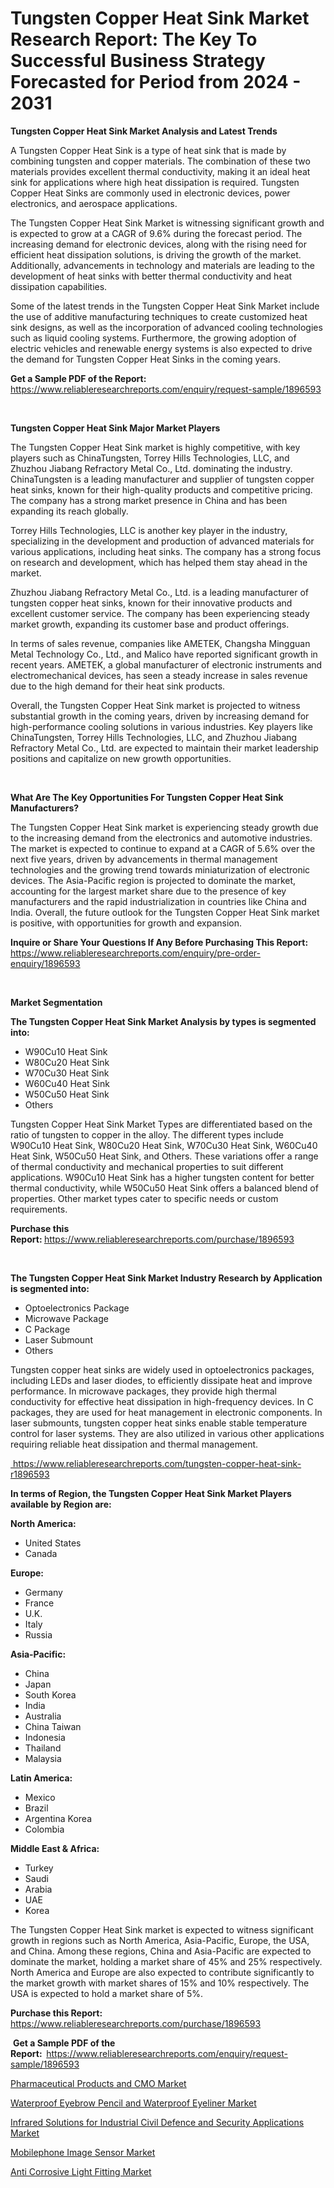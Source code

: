 <p><h1>Tungsten Copper Heat Sink Market Research Report: The Key To Successful Business Strategy Forecasted for Period from 2024 - 2031</h1></p><p><strong>Tungsten Copper Heat Sink Market Analysis and Latest Trends</strong></p>
<p><p>A Tungsten Copper Heat Sink is a type of heat sink that is made by combining tungsten and copper materials. The combination of these two materials provides excellent thermal conductivity, making it an ideal heat sink for applications where high heat dissipation is required. Tungsten Copper Heat Sinks are commonly used in electronic devices, power electronics, and aerospace applications.</p><p>The Tungsten Copper Heat Sink Market is witnessing significant growth and is expected to grow at a CAGR of 9.6% during the forecast period. The increasing demand for electronic devices, along with the rising need for efficient heat dissipation solutions, is driving the growth of the market. Additionally, advancements in technology and materials are leading to the development of heat sinks with better thermal conductivity and heat dissipation capabilities.</p><p>Some of the latest trends in the Tungsten Copper Heat Sink Market include the use of additive manufacturing techniques to create customized heat sink designs, as well as the incorporation of advanced cooling technologies such as liquid cooling systems. Furthermore, the growing adoption of electric vehicles and renewable energy systems is also expected to drive the demand for Tungsten Copper Heat Sinks in the coming years.</p></p>
<p><strong>Get a Sample PDF of the Report:&nbsp;</strong> <a href="https://www.reliableresearchreports.com/enquiry/request-sample/1896593">https://www.reliableresearchreports.com/enquiry/request-sample/1896593</a></p>
<p>&nbsp;</p>
<p><strong>Tungsten Copper Heat Sink Major Market Players</strong></p>
<p><p>The Tungsten Copper Heat Sink market is highly competitive, with key players such as ChinaTungsten, Torrey Hills Technologies, LLC, and Zhuzhou Jiabang Refractory Metal Co., Ltd. dominating the industry. ChinaTungsten is a leading manufacturer and supplier of tungsten copper heat sinks, known for their high-quality products and competitive pricing. The company has a strong market presence in China and has been expanding its reach globally.</p><p>Torrey Hills Technologies, LLC is another key player in the industry, specializing in the development and production of advanced materials for various applications, including heat sinks. The company has a strong focus on research and development, which has helped them stay ahead in the market.</p><p>Zhuzhou Jiabang Refractory Metal Co., Ltd. is a leading manufacturer of tungsten copper heat sinks, known for their innovative products and excellent customer service. The company has been experiencing steady market growth, expanding its customer base and product offerings.</p><p>In terms of sales revenue, companies like AMETEK, Changsha Mingguan Metal Technology Co., Ltd., and Malico have reported significant growth in recent years. AMETEK, a global manufacturer of electronic instruments and electromechanical devices, has seen a steady increase in sales revenue due to the high demand for their heat sink products.</p><p>Overall, the Tungsten Copper Heat Sink market is projected to witness substantial growth in the coming years, driven by increasing demand for high-performance cooling solutions in various industries. Key players like ChinaTungsten, Torrey Hills Technologies, LLC, and Zhuzhou Jiabang Refractory Metal Co., Ltd. are expected to maintain their market leadership positions and capitalize on new growth opportunities.</p></p>
<p>&nbsp;</p>
<p><strong>What Are The Key Opportunities For Tungsten Copper Heat Sink Manufacturers?</strong></p>
<p><p>The Tungsten Copper Heat Sink market is experiencing steady growth due to the increasing demand from the electronics and automotive industries. The market is expected to continue to expand at a CAGR of 5.6% over the next five years, driven by advancements in thermal management technologies and the growing trend towards miniaturization of electronic devices. The Asia-Pacific region is projected to dominate the market, accounting for the largest market share due to the presence of key manufacturers and the rapid industrialization in countries like China and India. Overall, the future outlook for the Tungsten Copper Heat Sink market is positive, with opportunities for growth and expansion.</p></p>
<p><strong>Inquire or Share Your Questions If Any Before Purchasing This Report:</strong> <a href="https://www.reliableresearchreports.com/enquiry/pre-order-enquiry/1896593">https://www.reliableresearchreports.com/enquiry/pre-order-enquiry/1896593</a></p>
<p>&nbsp;</p>
<p><strong>Market Segmentation</strong></p>
<p><strong>The Tungsten Copper Heat Sink Market Analysis by types is segmented into:</strong></p>
<p><ul><li>W90Cu10 Heat Sink</li><li>W80Cu20 Heat Sink</li><li>W70Cu30 Heat Sink</li><li>W60Cu40 Heat Sink</li><li>W50Cu50 Heat Sink</li><li>Others</li></ul></p>
<p><p>Tungsten Copper Heat Sink Market Types are differentiated based on the ratio of tungsten to copper in the alloy. The different types include W90Cu10 Heat Sink, W80Cu20 Heat Sink, W70Cu30 Heat Sink, W60Cu40 Heat Sink, W50Cu50 Heat Sink, and Others. These variations offer a range of thermal conductivity and mechanical properties to suit different applications. W90Cu10 Heat Sink has a higher tungsten content for better thermal conductivity, while W50Cu50 Heat Sink offers a balanced blend of properties. Other market types cater to specific needs or custom requirements.</p></p>
<p><strong>Purchase this Report:&nbsp;</strong><a href="https://www.reliableresearchreports.com/purchase/1896593">https://www.reliableresearchreports.com/purchase/1896593</a></p>
<p>&nbsp;</p>
<p><strong>The Tungsten Copper Heat Sink Market Industry Research by Application is segmented into:</strong></p>
<p><ul><li>Optoelectronics Package</li><li>Microwave Package</li><li>C Package</li><li>Laser Submount</li><li>Others</li></ul></p>
<p><p>Tungsten copper heat sinks are widely used in optoelectronics packages, including LEDs and laser diodes, to efficiently dissipate heat and improve performance. In microwave packages, they provide high thermal conductivity for effective heat dissipation in high-frequency devices. In C packages, they are used for heat management in electronic components. In laser submounts, tungsten copper heat sinks enable stable temperature control for laser systems. They are also utilized in various other applications requiring reliable heat dissipation and thermal management.</p></p>
<p><a href="https://www.reliableresearchreports.com/tungsten-copper-heat-sink-r1896593">&nbsp;https://www.reliableresearchreports.com/tungsten-copper-heat-sink-r1896593</a></p>
<p><strong>In terms of Region, the Tungsten Copper Heat Sink Market Players available by Region are:</strong></p>
<p>
    <p> <strong> North America: </strong>
        <ul>
            <li>United States</li>
            <li>Canada</li>
        </ul>
        </p> 
    <p> <strong> Europe: </strong>
        <ul>
            <li>Germany</li>
            <li>France</li>
            <li>U.K.</li>
            <li>Italy</li>
            <li>Russia</li>
        </ul>
        </p> 
    <p> <strong> Asia-Pacific: </strong>
        <ul>
            <li>China</li>
            <li>Japan</li>
            <li>South Korea</li>
            <li>India</li>
            <li>Australia</li>
            <li>China Taiwan</li>
            <li>Indonesia</li>
            <li>Thailand</li>
            <li>Malaysia</li>
        </ul>
        </p> 
    <p> <strong> Latin America: </strong>
        <ul>
            <li>Mexico</li>
            <li>Brazil</li>
            <li>Argentina Korea</li>
            <li>Colombia</li>
        </ul>
        </p> 
    <p> <strong> Middle East & Africa: </strong>
        <ul>
            <li>Turkey</li>
            <li>Saudi</li>
            <li>Arabia</li>
            <li>UAE</li>
            <li>Korea</li>
        </ul>
    </p>
    </p>
<p><p>The Tungsten Copper Heat Sink market is expected to witness significant growth in regions such as North America, Asia-Pacific, Europe, the USA, and China. Among these regions, China and Asia-Pacific are expected to dominate the market, holding a market share of 45% and 25% respectively. North America and Europe are also expected to contribute significantly to the market growth with market shares of 15% and 10% respectively. The USA is expected to hold a market share of 5%.</p></p>
<p><strong>Purchase this Report: </strong><a href="https://www.reliableresearchreports.com/purchase/1896593">https://www.reliableresearchreports.com/purchase/1896593</a></p>
<p>&nbsp;<strong>Get a Sample PDF of the Report:&nbsp;&nbsp;</strong><a href="https://www.reliableresearchreports.com/enquiry/request-sample/1896593">https://www.reliableresearchreports.com/enquiry/request-sample/1896593</a></p>
<p><strong></strong></p>
<p><p><a href="https://www.linkedin.com/pulse/pharmaceutical-products-cmo-industry-analysis-report-its-azo2e?trackingId=raiuCXYoLGk%2FFF%2F%2F50EFpA%3D%3D">Pharmaceutical Products and CMO Market</a></p><p><a href="https://github.com/jaidynmorantestelletmjzya/Market-Research-Report-List-3/blob/main/waterproof-eyebrow-pencil-and-waterproof-eyeliner-market.md">Waterproof Eyebrow Pencil and Waterproof Eyeliner Market</a></p><p><a href="https://medium.com/@dan.murray5879/insights-into-infrared-solutions-for-industrial-civil-defence-and-security-applications-market-8f8367595c31">Infrared Solutions for Industrial Civil Defence and Security Applications Market</a></p><p><a href="https://medium.com/@lisastevens48/mobilephone-image-sensor-market-a-global-and-regional-analysis-focus-on-end-user-product-and-9ee2534b73b0">Mobilephone Image Sensor Market</a></p><p><a href="https://github.com/juniordelafrance/Market-Research-Report-List-4/blob/main/anti-corrosive-light-fitting-market.md">Anti Corrosive Light Fitting Market</a></p></p>